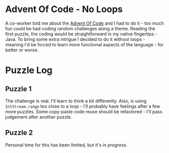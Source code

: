 # Advent Of Code - No Loops
A co-worker told me about the [Advent Of Code](https://adventofcode.com/2024) and I had to do it - too much fun could be had coding random challenges along a theme.
Reading the first puzzle, the coding would be straightforward in my native fingertips - Java. To bring some extra intrigue I decided to do it without loops - meaning
I'd be forced to learn more functional aspects of the language - for better or worse.

# Puzzle Log

## Puzzle 1
The challenge is real. I'll learn to think a bit differently. Also, is using `IntStream.range` too close to a loop - I'll probably have feelings after a few more puzzles. 
Some copy-paste code reuse should be refactored - I'll pass judgement after another puzzle. 

## Puzzle 2
Personal time for this has been limited, but it's _in progress_.